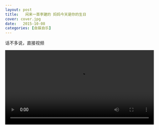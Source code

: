```yaml
---
layout: post
title:   闲来一首李建的 妈妈今天是你的生日
cover: cover.jpg
date:   2015-10-08
categories: [自娱自乐]
---
```

话不多说，直接视频

<video height="240" controls="controls">
  <source src="/mysite/images/mysong.mp4" type="video/mp4">
Your browser does not support the video tag.
</video>
